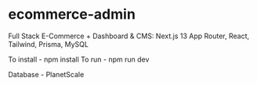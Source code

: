 # ecommerce-admin
 Full Stack E-Commerce + Dashboard & CMS: Next.js 13 App Router, React, Tailwind, Prisma, MySQL

To install - npm install
To run - npm run dev

Database - PlanetScale